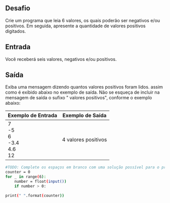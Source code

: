 ## Desafio

Crie um programa que leia 6 valores, os quais poderão ser negativos e/ou positivos. Em seguida, apresente a quantidade de valores positivos digitados.

## Entrada

Você receberá seis valores, negativos e/ou positivos.

## Saída

Exiba uma mensagem dizendo quantos valores positivos foram lidos. assim como é exibido abaixo no exemplo de saída. Não se esqueça de incluir na mensagem de saída o sufixo " valores positivos", conforme o exemplo abaixo:

| Exemplo de Entrada | Exemplo de Saída|
| ---|--- |
| 7<br />-5<br />6<br />-3.4<br />4.6<br />12	 | 4 valores positivos|


```bash
#TODO: Complete os espaços em branco com uma solução possível para o problema.
counter = 0
for _ in range(6):
    number = float(input())
    if number > 0:
       
print(" ".format(counter))


```
	
	

